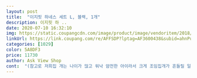 ```yaml
---
layout: post 
title:  "이지핏 하네스 세트 L, 블랙, 1개" 
description: 이지핏 하 ..
date: 2020-07-10 16:32:10 
img: https://static.coupangcdn.com/image/product/image/vendoritem/2018/11/07/3309901853/d1120c3a-db25-49b8-9d09-5a92efbf5900.jpg 
linkUrl: https://link.coupang.com/re/AFFSDP?lptag=AF3600438&subid=ahnPublicAsk&pageKey=38670017&itemId=142495804&vendorItemId=3309901853&traceid=V0-113-c7a5855b8a21a162 
categories: [1029] 
color: 5A8DF3 
price: 11730 
author: Ask View Shop 
cont:  "(참고로 저희집 개는 나이가 많고 워낙 얌전한 아이라서 크게 조임집개가 흔들릴 일이 없었어요)<br/>국산이라 이거 백퍼 만족스럽구요 양쪽에 반사재질<br/>그래서 첫 느낌은 실망했습니다.<br/><br/>그러다보니 먼가 찢어질것 같은 약한 느낌이<br/>그런 이유에서 그런거 아닌가 생각해 봅니다.<br/><br/>그렇게 느끼는건지도 모릅니다.<br/><br/>뉴욕 경찰같고 이뿌네요 ㅋㅋㅋ<br/>도망가는 애들은 충분히 주의를 하셔야 할것 같습니다.<br/><br/>들어요.<br/> 이건 기존에 트레폰티 사용했기에<br/>배송온 상자 열어보고 첫 느낌은 살짝 실망했어요<br/>부분이 일종에 클립식으로 되어있어서 사용은 편리<br/>뻣뻣한 재질이면 금상첨화일것 같아요.<br/><br/>색상이 생각보다 색감자체가 어둡더라고요.<br/><br/>아니나 다를까 처음에는 싫어하는 듯 햇지만<br/>어찌어찌 잘 적응하네요 ㅎㅎ 산책만 할수있다면 뭐든 상관없다는 마인드일지도 ㅋ<br/>이것도 괜찮아요 또 한가지는 입히고 조이는<br/>입히는 과정도 간편하고 등에 조임집개도 풀어지는 일 없이 잘 조여주네요 리드줄도 넉넉하구요.<br/><br/>저도 하네스는 처음이라 몇번 버벅였는데 쓰다보니 금새 적응이 되네요 ㅋㅋ<br/>저처럼 가슴줄이 처음인 분들한테 좋을 것 같아요 ㅎㅎ<br/>좀 너무 흐느적 거리는 느낌?<br/>콜 하면 바로 돌아오기에 큰 문제는 없지만 무작정<br/>평생 목줄로 된 것만 쓰다가 처음으로 하네스를 사서 걱정이 많았는데<br/>포메이지만 소형견의 무게와 둘래를 지나쳐버린 뚱땡이6.<br/>3포메여서 운동을하려보 전에쓰던것들이 안맞다라구요 ㅎ 이것저것찾다가 안맞으면 어쩌지했는데 조절가능하게되어있더라구요 ㅎ 저희돼지보다 조금더큰애들도 사용가능할것같네요 ㅎㅎㅎ 평쓰려고입히고 사진찍고있었더니 나가자고 버티고앉아서 저러고시위를해버려서 나가야겠네요 ㅎㅎㅎㅎㅎ 일단 애기가 살집이있는데도 불편해하거나 겨드랑이같은곳이 낑긴다거나 하지않아요!<br/>포장은 잘되어서 온편이구요 재질은 조금만더 살짝<br/>풀러놓아도 멀리않가고 주위만 맴돌며 설령 떨어지더라도<br/>하나 몸에서 빠지는 수도 있겠더라구요 우리애는<br/>후기보니 몸에서 빠지는 경우가 있다고 하던데<br/>" 
---
```


